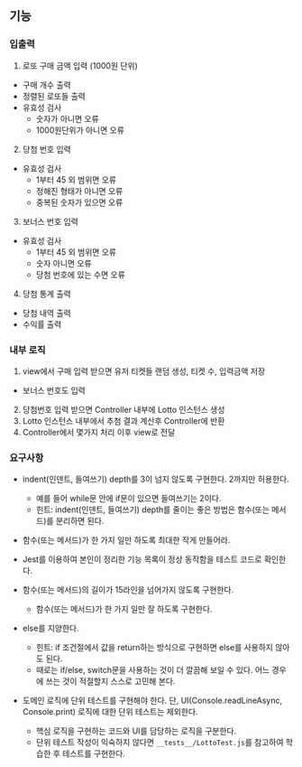 ## 기능

### 입출력

1. 로또 구매 금액 입력 (1000원 단위)

- 구매 개수 출력
- 정렬된 로또들 출력
- 유효성 검사
  - 숫자가 아니면 오류
  - 1000원단위가 아니면 오류

2. 당첨 번호 입력

- 유효성 검사
  - 1부터 45 외 범위면 오류
  - 정해진 형태가 아니면 오류
  - 중복된 숫자가 있으면 오류

3. 보너스 번호 입력

- 유효성 검사
  - 1부터 45 외 범위면 오류
  - 숫자 아니면 오류
  - 당첨 번호에 있는 수면 오류

4. 당첨 통계 출력

- 당첨 내역 출력
- 수익률 출력

### 내부 로직

1. view에서 구매 입력 받으면 유저 티켓들 랜덤 생성, 티켓 수, 입력금액 저장

- 보너스 번호도 입력

2. 당첨번호 입력 받으면 Controller 내부에 Lotto 인스턴스 생성
3. Lotto 인스턴스 내부에서 추첨 결과 계산후 Controller에 반환
4. Controller에서 몇가지 처리 이후 view로 전달

### 요구사항

- indent(인덴트, 들여쓰기) depth를 3이 넘지 않도록 구현한다. 2까지만 허용한다.
  - 예를 들어 while문 안에 if문이 있으면 들여쓰기는 2이다.
  - 힌트: indent(인덴트, 들여쓰기) depth를 줄이는 좋은 방법은 함수(또는 메서드)를 분리하면 된다.
- 함수(또는 메서드)가 한 가지 일만 하도록 최대한 작게 만들어라.
- Jest를 이용하여 본인이 정리한 기능 목록이 정상 동작함을 테스트 코드로 확인한다.

- 함수(또는 메서드)의 길이가 15라인을 넘어가지 않도록 구현한다.
  - 함수(또는 메서드)가 한 가지 일만 잘 하도록 구현한다.
- else를 지양한다.
  - 힌트: if 조건절에서 값을 return하는 방식으로 구현하면 else를 사용하지 않아도 된다.
  - 때로는 if/else, switch문을 사용하는 것이 더 깔끔해 보일 수 있다. 어느 경우에 쓰는 것이 적절할지 스스로 고민해 본다.
- 도메인 로직에 단위 테스트를 구현해야 한다. 단, UI(Console.readLineAsync, Console.print) 로직에 대한 단위 테스트는 제외한다.
  - 핵심 로직을 구현하는 코드와 UI를 담당하는 로직을 구분한다.
  - 단위 테스트 작성이 익숙하지 않다면 `__tests__/LottoTest.js`를 참고하여 학습한 후 테스트를 구현한다.

